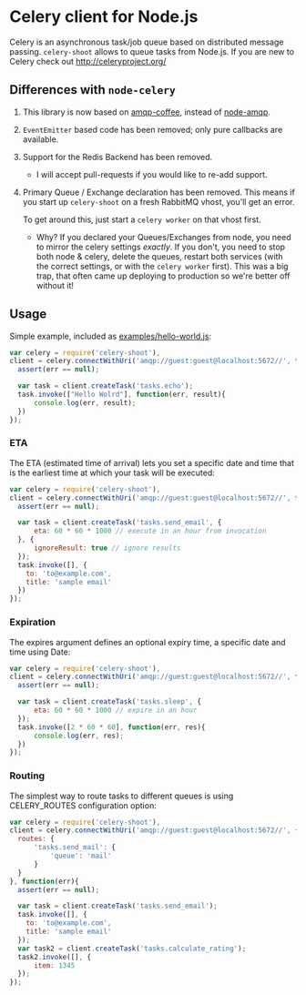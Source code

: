 # Celery client for Node.js

Celery is an asynchronous task/job queue based on distributed
message passing. `celery-shoot` allows to queue tasks from Node.js.
If you are new to Celery check out http://celeryproject.org/

## Differences with `node-celery`

 1. This library is now based on [amqp-coffee](https://github.com/dropbox/amqp-coffee),
    instead of [node-amqp](https://github.com/postwait/node-amqp).

 2. `EventEmitter` based code has been removed; only pure callbacks are available.

 3. Support for the Redis Backend has been removed.

    * I will accept pull-requests if you would like to re-add support.

 4. Primary Queue / Exchange declaration has been removed. This means if you start up
    `celery-shoot` on a fresh RabbitMQ vhost, you'll get an error.

    To get around this, just start a `celery worker` on that vhost first.

     * Why? If you declared your Queues/Exchanges from node, you need to mirror
       the celery settings _exactly_. If you don't, you need to stop both node &
       celery, delete the queues, restart both services (with the correct settings,
       or with the `celery worker` first). This was a big trap, that often came up
       deploying to production so we're better off without it!

## Usage

Simple example, included as [examples/hello-world.js](https://github.com/3stack-software/celery-shoot/blob/master/examples/hello-world.js):

```javascript
var celery = require('celery-shoot'),
client = celery.connectWithUri('amqp://guest:guest@localhost:5672//', function(err){
  assert(err == null);

  var task = client.createTask('tasks.echo');
  task.invoke(["Hello Wolrd"], function(err, result){
      console.log(err, result);
  })
});
```


### ETA

The ETA (estimated time of arrival) lets you set a specific date and time that is the earliest time at which your task will be executed:

```javascript
var celery = require('celery-shoot'),
client = celery.connectWithUri('amqp://guest:guest@localhost:5672//', function(err){
  assert(err == null);

  var task = client.createTask('tasks.send_email', {
      eta: 60 * 60 * 1000 // execute in an hour from invocation
  }, {
      ignoreResult: true // ignore results
  });
  task.invoke([], {
    to: 'to@example.com',
    title: 'sample email'
  })
});
```

### Expiration

The expires argument defines an optional expiry time, a specific date and time using Date:

```javascript
var celery = require('celery-shoot'),
client = celery.connectWithUri('amqp://guest:guest@localhost:5672//', function(err){
  assert(err == null);

  var task = client.createTask('tasks.sleep', {
      eta: 60 * 60 * 1000 // expire in an hour
  });
  task.invoke([2 * 60 * 60], function(err, res){
      console.log(err, res);
  })
});
```

### Routing

The simplest way to route tasks to different queues is using CELERY_ROUTES configuration option:

```javascript
var celery = require('celery-shoot'),
client = celery.connectWithUri('amqp://guest:guest@localhost:5672//', {
  routes: {
      'tasks.send_mail': {
          'queue': 'mail'
      }
  }
}, function(err){
  assert(err == null);

  var task = client.createTask('tasks.send_email');
  task.invoke([], {
    to: 'to@example.com',
    title: 'sample email'
  });
  var task2 = client.createTask('tasks.calculate_rating');
  task2.invoke([], {
      item: 1345
  });
});
```
